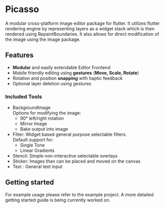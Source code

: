 # Picasso
A modular cross-platform image editor package for flutter. It utilizes flutter rendering engine
by representing layers as a widget stack which is then rendered using RepaintBoundaries. It also
allows for direct modification of the image using the image package.

## Features
* **Modular** and easily extendable Editor Frontend
* Mobile friendly editing using **gestures** (**Move, Scale, Rotate**)
* Rotation and position **snapping** with haptic feedback
* Optional layer deletion using gestures

### Included Tools
* BackgroundImage  
Options for modifying the image: 
  * 90° left/right rotation
  * Mirror Image
  * Bake output into image
* Filter: Widget based general purpose selectable filters.  
Default support for:
  * Single Tone
  * Linear Gradients
* Stencil: Simple non-interactive selectable overlays
* Sticker: Images than can be placed and moved on the canvas
* Text : General text input


## Getting started

For example usage please refer to the example project.
A more detailed getting started guide is being currently worked on.
